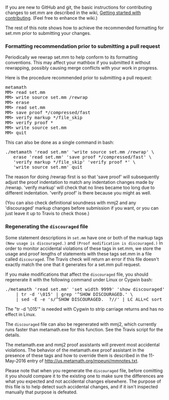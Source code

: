 If you are new to GitHub and git, the basic instructions for
contributing changes to set.mm are described in the wiki,
[Getting started with contributing](https://github.com/metamath/set.mm/wiki/Getting-started-with-contributing).
(Feel free to enhance the wiki.)

The rest of this note shows how to achieve the recommended
formatting for set.mm prior to submitting your changes.

### Formatting recommendation prior to submitting a pull request

Periodically we rewrap set.mm to help conform to its formatting conventions.  This may affect your mathbox if you submitted it without rewrapping, possibly causing merge conflicts with your work in progress.

Here is the procedure recommended prior to submitting a pull request:

<PRE>
metamath
MM> read set.mm
MM> write source set.mm /rewrap
MM> erase
MM> read set.mm
MM> save proof */compressed/fast
MM> verify markup */file_skip
MM> verify proof *
MM> write source set.mm
MM> quit
</PRE>

This can also be done as a single command in bash:

<PRE>
./metamath 'read set.mm' 'write source set.mm /rewrap' \
   erase 'read set.mm' 'save proof */compressed/fast' \
   'verify markup */file_skip' 'verify proof *' \
   'write source set.mm' quit
</PRE>

The reason for doing /rewrap first is so that 'save proof' will subsequently adjust the proof indentation to match any indentation changes made by /rewrap.  'verify markup' will check that no lines became too long due to different indentation.  'verify proof' is there because you might as well.

(You can also check definitional soundness with mmj2 and any 'discouraged' markup changes before submission if you want, or you can just leave it up to Travis to check those.)


### Regenerating the `discouraged` file

Some statement descriptions in `set.mm` have one or both of the markup tags `(New usage is discouraged.)` and `(Proof modification is discouraged.)`  In order to monitor accidental violations of these tags in set.mm, we store the usage and proof lengths of statements with these tags set.mm in a file called `discouraged`.  The Travis check will return an error if this file doesn't exactly match the one that it generates for a set.mm pull request.

If you make modifications that affect the `discouraged` file, you should regenerate it with the following command under Linux or Cygwin bash:
<pre>
./metamath 'read set.mm' 'set width 9999' 'show discouraged' quit \
    | tr -d '\015' | grep '^SHOW DISCOURAGED.' \
    | sed -E -e 's/^SHOW DISCOURAGED.  ?//' | LC_ALL=C sort > discouraged              
</pre>
The "tr -d '\015'" is needed with Cygwin to strip carriage returns and has no effect in Linux.

The `discouraged` file can also be regenerated with mmj2, which currently runs faster than metamath.exe for this function.  See the Travis script for the details.


The metamath.exe and mmj2 proof assistants will prevent most accidental violations.  The behavior of the metamath.exe proof assistant in the presence of these tags and how to override them is described in the 11-May-2016 entry of http://us.metamath.org/mpeuni/mmnotes.txt.

Please note that when you regenerate the `discouraged` file, before comitting it you should compare it to the existing one to make sure the differences are what you expected and not accidental changes elsewhere.  The purpose of this file is to help detect such accidental changes, and if it isn't inspected manually that purpose is defeated.
